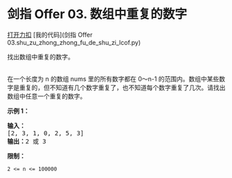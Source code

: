 # 剑指 Offer 03. 数组中重复的数字

[打开力扣](https://leetcode.cn/problems/shu-zu-zhong-zhong-fu-de-shu-zi-lcof) [我的代码](剑指 Offer 03.shu_zu_zhong_zhong_fu_de_shu_zi_lcof.py)

找出数组中重复的数字。

<br>
在一个长度为 n 的数组 nums 里的所有数字都在 0～n-1 的范围内。数组中某些数字是重复的，但不知道有几个数字重复了，也不知道每个数字重复了几次。请找出数组中任意一个重复的数字。

<strong>示例 1：</strong>

<pre><strong>输入：</strong>
[2, 3, 1, 0, 2, 5, 3]
<strong>输出：</strong>2 或 3
</pre>



<strong>限制：</strong>

<code>2 <= n <= 100000</code>
